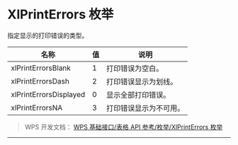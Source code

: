 # XlPrintErrors 枚举

指定显示的打印错误的类型。

| 名称                   | 值  | 说明                   |
|------------------------|-----|------------------------|
| xlPrintErrorsBlank     | 1   | 打印错误为空白。       |
| xlPrintErrorsDash      | 2   | 打印错误显示为划线。   |
| xlPrintErrorsDisplayed | 0   | 显示全部打印错误。     |
| xlPrintErrorsNA        | 3   | 打印错误显示为不可用。 |

> WPS 开发文档： [WPS 基础接口/表格 API 参考/枚举/XlPrintErrors 枚举](https://qn.cache.wpscdn.cn/encs/doc/office_v19/topics/WPS%20%E5%9F%BA%E7%A1%80%E6%8E%A5%E5%8F%A3/%E8%A1%A8%E6%A0%BC%20API%20%E5%8F%82%E8%80%83/%E6%9E%9A%E4%B8%BE/XlPrintErrors%20%E6%9E%9A%E4%B8%BE.html)

------------------------------------------------------------------------
